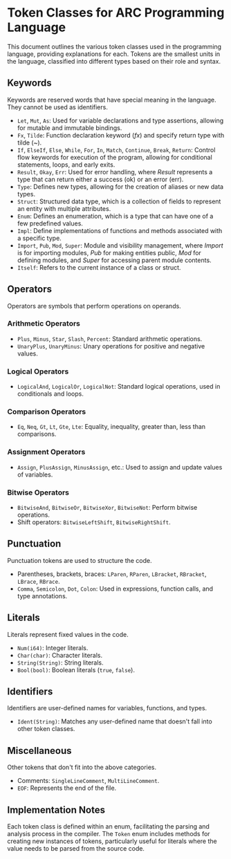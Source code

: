 # Token Classes for ARC Programming Language

This document outlines the various token classes used in the programming language, providing explanations for each. Tokens are the smallest units in the language, classified into different types based on their role and syntax.

## Keywords

Keywords are reserved words that have special meaning in the language. They cannot be used as identifiers.

- `Let`, `Mut`, `As`: Used for variable declarations and type assertions, allowing for mutable and immutable bindings.
- `Fx`, `Tilde`: Function declaration keyword (_fx_) and specify return type with tilde (~).
- `If`, `ElseIf`, `Else`, `While`, `For`, `In`, `Match`, `Continue`, `Break`, `Return`: Control flow keywords for execution of the program, allowing for conditional statements, loops, and early exits.
- `Result`, `Okay`, `Err`: Used for error handling, where _Result_ represents a type that can return either a success (ok) or an error (err).
- `Type`: Defines new types, allowing for the creation of aliases or new data types.
- `Struct`: Structured data type, which is a collection of fields to represent an entity with multiple attributes.
- `Enum`: Defines an enumeration, which is a type that can have one of a few predefined values.
- `Impl`: Define implementations of functions and methods associated with a specific type.
- `Import`, `Pub`, `Mod`, `Super`: Module and visibility management, where _Import_ is for importing modules, _Pub_ for making entities public, _Mod_ for defining modules, and _Super_ for accessing parent module contents.
- `Itself`: Refers to the current instance of a class or struct.

## Operators

Operators are symbols that perform operations on operands.

### Arithmetic Operators

- `Plus`, `Minus`, `Star`, `Slash`, `Percent`: Standard arithmetic operations.
- `UnaryPlus`, `UnaryMinus`: Unary operations for positive and negative values.

### Logical Operators

- `LogicalAnd`, `LogicalOr`, `LogicalNot`: Standard logical operations, used in conditionals and loops.

### Comparison Operators

- `Eq`, `Neq`, `Gt`, `Lt`, `Gte`, `Lte`: Equality, inequality, greater than, less than comparisons.

### Assignment Operators

- `Assign`, `PlusAssign`, `MinusAssign`, etc.: Used to assign and update values of variables.

### Bitwise Operators

- `BitwiseAnd`, `BitwiseOr`, `BitwiseXor`, `BitwiseNot`: Perform bitwise operations.
- Shift operators: `BitwiseLeftShift`, `BitwiseRightShift`.

## Punctuation

Punctuation tokens are used to structure the code.

- Parentheses, brackets, braces: `LParen`, `RParen`, `LBracket`, `RBracket`, `LBrace`, `RBrace`.
- `Comma`, `Semicolon`, `Dot`, `Colon`: Used in expressions, function calls, and type annotations.

## Literals

Literals represent fixed values in the code.

- `Num(i64)`: Integer literals.
- `Char(char)`: Character literals.
- `String(String)`: String literals.
- `Bool(bool)`: Boolean literals (`true`, `false`).

## Identifiers

Identifiers are user-defined names for variables, functions, and types.

- `Ident(String)`: Matches any user-defined name that doesn't fall into other token classes.

## Miscellaneous

Other tokens that don't fit into the above categories.

- Comments: `SingleLineComment`, `MultiLineComment`.
- `EOF`: Represents the end of the file.

## Implementation Notes

Each token class is defined within an enum, facilitating the parsing and analysis process in the compiler. The `Token` enum includes methods for creating new instances of tokens, particularly useful for literals where the value needs to be parsed from the source code.
